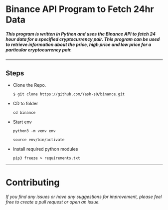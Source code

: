 # Binance API Program to Fetch 24hr Data

##### This program is written in Python and uses the Binance API to fetch 24 hour data for a specified cryptocurrency pair. This program can be used to retrieve information about the price, high price and low price for a particular cryptocurrency pair.
_____
## Steps

- Clone the Repo.
    ```
    $ git clone https://github.com/Yash-s0/binance.git
    ```
- CD to folder
    ```
    cd binance
    ```
- Start env
    ```
    python3 -m venv env

    source env/bin/activate
    ```
- Install required python modules
    ``` 
    pip3 freeze > requirements.txt
    ```

___
    
# Contributing

###### If you find any issues or have any suggestions for improvement, please feel free to create a pull request or open an issue.
    